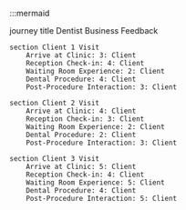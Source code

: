 :::mermaid 

journey
    title Dentist Business Feedback

    section Client 1 Visit
        Arrive at Clinic: 3: Client
        Reception Check-in: 4: Client
        Waiting Room Experience: 2: Client
        Dental Procedure: 4: Client
        Post-Procedure Interaction: 3: Client

    section Client 2 Visit
        Arrive at Clinic: 4: Client
        Reception Check-in: 3: Client
        Waiting Room Experience: 2: Client
        Dental Procedure: 2: Client
        Post-Procedure Interaction: 3: Client

    section Client 3 Visit
        Arrive at Clinic: 5: Client
        Reception Check-in: 4: Client
        Waiting Room Experience: 5: Client
        Dental Procedure: 4: Client
        Post-Procedure Interaction: 5: Client
